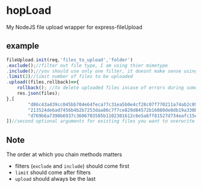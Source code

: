 # hopLoad
My NodeJS file upload wrapper for express-fileUpload


## example

```Javascript
fileUpload.init(req,'files_to_upload','folder') 
.exclude();//filter out file type, I am using thier mimetype
.include();//you should use only one filter, it doesnt make sense using both include and exclude
.limit(2)//limit number of files to be uploaded
.upload((files,rollback)=>{
    rollback(); //to delete uploaded files incase of errors during some callback operation
    res.json(files);
},[
        "d86c43a439cc045bb704e64feca77c31ea5b0e4cf28c07f770211a74ab2c8961.jpg",
        "213524de6ad7456b4b2b7253daa86c7f7ce829d84572b16080de0db19a330bc4.jpg",
        "d769b6a7390b6937c3606703585b1102301612c6e5a6ff81527d734eafc15ea3.jpg"
])//second optional arguments for existing files you want to overwrite
```

## Note
The order at which you chain methods matters
 - filters (```exclude``` and ```include```) should come first
 - ```limit``` should come after filters
 - ```upload``` should always be the last
